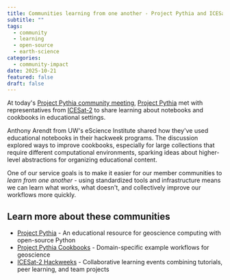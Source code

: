 ```yaml
---
title: Communities learning from one another - Project Pythia and ICESat-2 Hackweeks
subtitle: ""
tags:
  - community
  - learning
  - open-source
  - earth-science
categories:
  - community-impact
date: 2025-10-21
featured: false
draft: false
---
```


At today's [Project Pythia community meeting](https://docs.google.com/document/d/e/2PACX-1vQWQrgHs_G5XyNH5GTFYydH_woUZcyZibdxPUWLpqFUYs20WM93kdx5onwOaizC_3-tfnbreMNQbYAp/pub), [Project Pythia](/collaborators/pythia/) met with representatives from [ICESat-2](../../../collaborators/cryocloud/) to share learning about notebooks and cookbooks in educational settings.

Anthony Arendt from UW's eScience Institute shared how they've used educational notebooks in their hackweek programs. The discussion explored ways to improve cookbooks, especially for large collections that require different computational environments, sparking ideas about higher-level abstractions for organizing educational content.

One of our service goals is to make it easier for our member communities to _learn from one another_ - using standardized tools and infrastructure means we can learn what works, what doesn't, and collectively improve our workflows more quickly.

## Learn more about these communities

- [Project Pythia](/collaborators/pythia/) - An educational resource for geoscience computing with open-source Python
- [Project Pythia Cookbooks](https://cookbooks.projectpythia.org/) - Domain-specific example workflows for geoscience
- [ICESat-2 Hackweeks](https://icesat-2.hackweek.io/) - Collaborative learning events combining tutorials, peer learning, and team projects
